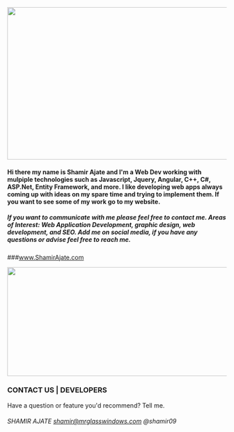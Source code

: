 <img src="http://shamirajate.com/images/shamirajatelogo.jpg" width="900" height="350">

#### Hi there my name is Shamir Ajate and I'm a Web Dev working with mulpiple technologies such as Javascript, Jquery, Angular, C++, C#, ASP.Net, Entity Framework, and more. I like developing web apps always coming up with ideas on my spare time and trying to implement them. If you want to see some of my work go to my website.

##### If you want to communicate with me please feel free to contact me. Areas of Interest: Web Application Development, graphic design, web development, and SEO. Add me on social media, if you have any questions or advise feel free to reach me.

###www.ShamirAjate.com

<img src="http://shamirajate.com/images/WebDesigns.jpg" width="900" height="250">

### CONTACT US    |     DEVELOPERS
Have a question or feature you'd recommend? Tell me.
###### SHAMIR AJATE     shamir@mrglasswindows.com @shamir09
